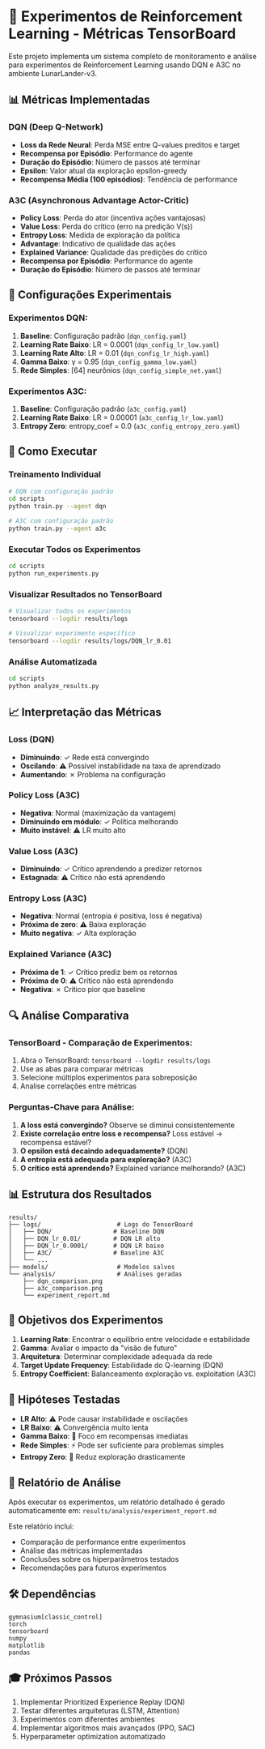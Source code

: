 # 🚀 Experimentos de Reinforcement Learning - Métricas TensorBoard

Este projeto implementa um sistema completo de monitoramento e análise para experimentos de Reinforcement Learning usando DQN e A3C no ambiente LunarLander-v3.

## 📊 Métricas Implementadas

### DQN (Deep Q-Network)
- **Loss da Rede Neural**: Perda MSE entre Q-values preditos e target
- **Recompensa por Episódio**: Performance do agente
- **Duração do Episódio**: Número de passos até terminar
- **Epsilon**: Valor atual da exploração epsilon-greedy
- **Recompensa Média (100 episódios)**: Tendência de performance

### A3C (Asynchronous Advantage Actor-Critic)
- **Policy Loss**: Perda do ator (incentiva ações vantajosas)
- **Value Loss**: Perda do crítico (erro na predição V(s))
- **Entropy Loss**: Medida de exploração da política
- **Advantage**: Indicativo de qualidade das ações
- **Explained Variance**: Qualidade das predições do crítico
- **Recompensa por Episódio**: Performance do agente
- **Duração do Episódio**: Número de passos até terminar

## 🔧 Configurações Experimentais

### Experimentos DQN:
1. **Baseline**: Configuração padrão (`dqn_config.yaml`)
2. **Learning Rate Baixo**: LR = 0.0001 (`dqn_config_lr_low.yaml`)
3. **Learning Rate Alto**: LR = 0.01 (`dqn_config_lr_high.yaml`)
4. **Gamma Baixo**: γ = 0.95 (`dqn_config_gamma_low.yaml`)
5. **Rede Simples**: [64] neurônios (`dqn_config_simple_net.yaml`)

### Experimentos A3C:
1. **Baseline**: Configuração padrão (`a3c_config.yaml`)
2. **Learning Rate Baixo**: LR = 0.00001 (`a3c_config_lr_low.yaml`)
3. **Entropy Zero**: entropy_coef = 0.0 (`a3c_config_entropy_zero.yaml`)

## 🚀 Como Executar

### Treinamento Individual

```bash
# DQN com configuração padrão
cd scripts
python train.py --agent dqn

# A3C com configuração padrão  
python train.py --agent a3c
```

### Executar Todos os Experimentos

```bash
cd scripts
python run_experiments.py
```

### Visualizar Resultados no TensorBoard

```bash
# Visualizar todos os experimentos
tensorboard --logdir results/logs

# Visualizar experimento específico
tensorboard --logdir results/logs/DQN_lr_0.01
```

### Análise Automatizada

```bash
cd scripts
python analyze_results.py
```

## 📈 Interpretação das Métricas

### Loss (DQN)
- **Diminuindo**: ✓ Rede está convergindo
- **Oscilando**: ⚠️ Possível instabilidade na taxa de aprendizado
- **Aumentando**: ✗ Problema na configuração

### Policy Loss (A3C)
- **Negativa**: Normal (maximização da vantagem)
- **Diminuindo em módulo**: ✓ Política melhorando
- **Muito instável**: ⚠️ LR muito alto

### Value Loss (A3C)
- **Diminuindo**: ✓ Crítico aprendendo a predizer retornos
- **Estagnada**: ⚠️ Crítico não está aprendendo

### Entropy Loss (A3C)
- **Negativa**: Normal (entropia é positiva, loss é negativa)
- **Próxima de zero**: ⚠️ Baixa exploração
- **Muito negativa**: ✓ Alta exploração

### Explained Variance (A3C)
- **Próxima de 1**: ✓ Crítico prediz bem os retornos
- **Próxima de 0**: ⚠️ Crítico não está aprendendo
- **Negativa**: ✗ Crítico pior que baseline

## 🔍 Análise Comparativa

### TensorBoard - Comparação de Experimentos:
1. Abra o TensorBoard: `tensorboard --logdir results/logs`
2. Use as abas para comparar métricas
3. Selecione múltiplos experimentos para sobreposição
4. Analise correlações entre métricas

### Perguntas-Chave para Análise:

1. **A loss está convergindo?** Observe se diminui consistentemente
2. **Existe correlação entre loss e recompensa?** Loss estável → recompensa estável?
3. **O epsilon está decaindo adequadamente?** (DQN)
4. **A entropia está adequada para exploração?** (A3C)
5. **O crítico está aprendendo?** Explained variance melhorando? (A3C)

## 📊 Estrutura dos Resultados

```
results/
├── logs/                     # Logs do TensorBoard
│   ├── DQN/                 # Baseline DQN
│   ├── DQN_lr_0.01/         # DQN LR alto
│   ├── DQN_lr_0.0001/       # DQN LR baixo
│   ├── A3C/                 # Baseline A3C
│   └── ...
├── models/                   # Modelos salvos
└── analysis/                 # Análises geradas
    ├── dqn_comparison.png
    ├── a3c_comparison.png
    └── experiment_report.md
```

## 🎯 Objetivos dos Experimentos

1. **Learning Rate**: Encontrar o equilíbrio entre velocidade e estabilidade
2. **Gamma**: Avaliar o impacto da "visão de futuro"
3. **Arquitetura**: Determinar complexidade adequada da rede
4. **Target Update Frequency**: Estabilidade do Q-learning (DQN)
5. **Entropy Coefficient**: Balanceamento exploração vs. exploitation (A3C)

## 🔬 Hipóteses Testadas

- **LR Alto**: ⚠️ Pode causar instabilidade e oscilações
- **LR Baixo**: ⚠️ Convergência muito lenta
- **Gamma Baixo**: 🎯 Foco em recompensas imediatas
- **Rede Simples**: ⚡ Pode ser suficiente para problemas simples
- **Entropy Zero**: 🚫 Reduz exploração drasticamente

## 📝 Relatório de Análise

Após executar os experimentos, um relatório detalhado é gerado automaticamente em:
`results/analysis/experiment_report.md`

Este relatório inclui:
- Comparação de performance entre experimentos
- Análise das métricas implementadas
- Conclusões sobre os hiperparâmetros testados
- Recomendações para futuros experimentos

## 🛠️ Dependências

```
gymnasium[classic_control]
torch
tensorboard
numpy
matplotlib
pandas
```

## 🎓 Próximos Passos

1. Implementar Prioritized Experience Replay (DQN)
2. Testar diferentes arquiteturas (LSTM, Attention)
3. Experimentos com diferentes ambientes
4. Implementar algoritmos mais avançados (PPO, SAC)
5. Hyperparameter optimization automatizado